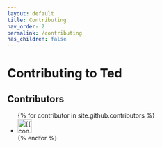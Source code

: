 ```yaml
---
layout: default
title: Contributing
nav_order: 2
permalink: /contributing
has_children: false
---
```


# Contributing to Ted

## Contributors
<ul class="list-style-none">
{% for contributor in site.github.contributors %}
  <li class="d-inline-block mr-1">
    <a href="{{ contributor.html_url }}"><img src="{{ contributor.avatar_url }}" width="32" height="32" alt="{{ contributor.login }}"></a>
  </li>
{% endfor %}
